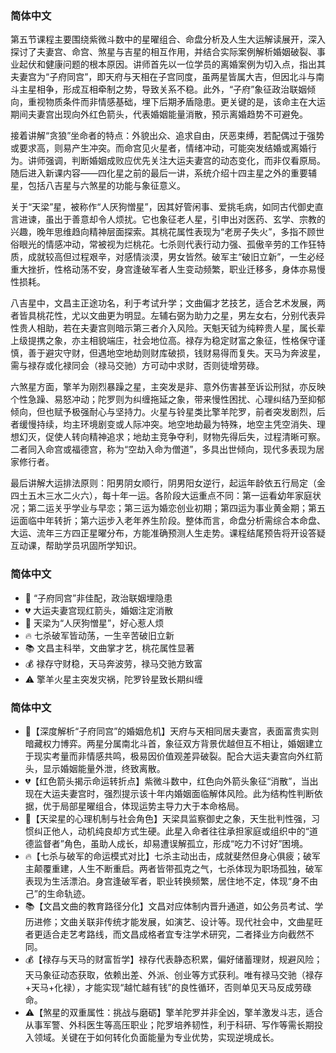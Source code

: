 ﻿### 简体中文
第五节课程主要围绕紫微斗数中的星曜组合、命盘分析及人生大运解读展开，深入探讨了夫妻宫、命宫、煞星与吉星的相互作用，并结合实际案例解析婚姻破裂、事业起伏和健康问题的根本原因。讲师首先以一位学员的离婚案例为切入点，指出其夫妻宫为“子府同宫”，即天府与天相在子宫同度，虽两星皆属大吉，但因北斗与南斗主星相争，形成互相牵制之势，导致关系不稳。此外，“子府”象征政治联姻倾向，重视物质条件而非情感基础，埋下后期矛盾隐患。更关键的是，该命主在大运期间夫妻宫出现向外红色箭头，代表婚姻能量消散，预示离婚趋势不可避免。

接着讲解“贪狼”坐命者的特点：外貌出众、追求自由，厌恶束缚，若配偶过于强势或要求高，则易产生冲突。而命宫见火星者，情绪冲动，可能突发结婚或离婚行为。讲师强调，判断婚姻成败应优先关注大运夫妻宫的动态变化，而非仅看原局。随后进入新课内容——四化星之前的最后一讲，系统介绍十四主星之外的重要辅星，包括八吉星与六煞星的功能与象征意义。

关于“天梁”星，被称作“人厌狗憎星”，因其好管闲事、爱挑毛病，如同古代御史直言进谏，虽出于善意却令人烦扰。它也象征老人星，引申出对医药、玄学、宗教的兴趣，晚年思维趋向精神层面探索。其桃花属性表现为“老房子失火”，多指不顾世俗眼光的情感冲动，常被视为烂桃花。七杀则代表行动力强、孤傲辛劳的工作狂特质，成就较高但过程艰辛，对感情淡漠，男女皆然。破军主“破旧立新”，一生必经重大挫折，性格动荡不安，身宫逢破军者人生变动频繁，职业迁移多，身体亦易慢性损耗。

八吉星中，文昌主正途功名，利于考试升学；文曲偏才艺技艺，适合艺术发展，两者皆具桃花性，尤以文曲更为明显。左辅右弼为助力之星，男左女右，分别代表异性贵人相助，若在夫妻宫则暗示第三者介入风险。天魁天钺为纯粹贵人星，属长辈上级提携之象，亦主相貌端庄，社会地位高。禄存为稳定财富之象征，性格保守谨慎，善于避灾守财，但遇地空地劫则财库破损，钱财易得而复失。天马为奔波星，需与禄存或化禄同会（禄马交驰）方可动中求财，否则徒增劳碌。

六煞星方面，擎羊为刚烈暴躁之星，主突发是非、意外伤害甚至诉讼刑狱，亦反映个性急躁、易怒冲动；陀罗则为纠缠拖延之象，带来慢性困扰、心理纠结乃至抑郁倾向，但也赋予极强耐心与坚持力。火星与铃星类比擎羊陀罗，前者突发剧烈，后者缓慢持续，均主环境剧变或人际冲突。地空地劫最为特殊，地空主凭空消失、理想幻灭，促使人转向精神追求；地劫主竞争夺利，财物先得后失，过程清晰可察。二者同入命宫或福德宫，称为“空劫入命为僧道”，多具出世倾向，现代多表现为居家修行者。

最后讲解大运排法原则：阳男阴女顺行，阴男阳女逆行，起运年龄依五行局定（金四土五木三水二火六），每十年一运。各阶段大运重点不同：第一运看幼年家庭状况；第二运关乎学业与早恋；第三运为婚恋创业初期；第四运为事业黄金期；第五运面临中年转折；第六运步入老年养生阶段。整体而言，命盘分析需综合本命盘、大运、流年三方四正星曜分布，方能准确预测人生走势。课程结尾预告将开设答疑互动课，帮助学员巩固所学知识。

### 简体中文
-  🌟 “子府同宫”非佳配，政治联姻埋隐患
-  💔 大运夫妻宫现红箭头，婚姻注定消散
-  🧠 天梁为“人厌狗憎星”，好心惹人烦
-  🔥 七杀破军皆动荡，一生辛苦破旧立新
-  📚 文昌主科举，文曲掌才艺，桃花属性显著
-  💰 禄存守财稳，天马奔波劳，禄马交驰方致富
-  ⚠️ 擎羊火星主突发灾祸，陀罗铃星致长期纠缠

### 简体中文
-  🌟【深度解析“子府同宫”的婚姻危机】天府与天相同居夫妻宫，表面富贵实则暗藏权力博弈。两星分属南北斗首，象征双方背景优越但互不相让，婚姻建立于现实考量而非情感共鸣，极易因价值观差异破裂。配合大运夫妻宫向外红箭头，显示婚姻能量外泄，终致离散。
-  💔【红色箭头揭示命运转折点】紫微斗数中，红色向外箭头象征“消散”，当出现在大运夫妻宫时，强烈提示该十年内婚姻面临解体风险。此为结构性判断依据，优于局部星曜组合，体现运势主导力大于本命格局。
-  🧠【天梁星的心理机制与社会角色】天梁具监察御史之象，天生批判性强，习惯纠正他人，动机纯良却方式生硬。此星入命者往往承担家庭或组织中的“道德监督者”角色，虽助人成长，却易遭误解孤立，形成“吃力不讨好”困境。
-  🔥【七杀与破军的命运模式对比】七杀主动出击，成就斐然但身心俱疲；破军主颠覆重建，人生不断重启。两者皆带孤克之气，七杀体现为职场孤独，破军表现为生活漂泊。身宫逢破军者，职业转换频繁，居住地不定，体现“身不由己”的生命轨迹。
-  📚【文昌文曲的教育路径分化】文昌对应体制内晋升通道，如公务员考试、学历进修；文曲关联非传统才能发展，如演艺、设计等。现代社会中，文曲星旺者更适合走艺考路线，而文昌成格者宜专注学术研究，二者择业方向截然不同。
-  💰【禄存与天马的财富哲学】禄存代表静态积累，偏好储蓄理财，规避风险；天马象征动态获取，依赖出差、外派、创业等方式获利。唯有禄马交驰（禄存+天马+化禄），才能实现“越忙越有钱”的良性循环，否则单见天马反成劳碌命。
-  ⚠️【煞星的双重属性：挑战与磨砺】擎羊陀罗并非全凶，擎羊激发斗志，适合从事军警、外科医生等高压职业；陀罗培养韧性，利于科研、写作等需长期投入领域。关键在于如何转化负面能量为专业优势，实现逆境成长。